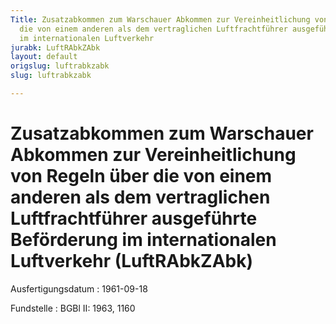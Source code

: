 ```yaml
---
Title: Zusatzabkommen zum Warschauer Abkommen zur Vereinheitlichung von Regeln über
  die von einem anderen als dem vertraglichen Luftfrachtführer ausgeführte Beförderung
  im internationalen Luftverkehr
jurabk: LuftRAbkZAbk
layout: default
origslug: luftrabkzabk
slug: luftrabkzabk

---
```


# Zusatzabkommen zum Warschauer Abkommen zur Vereinheitlichung von Regeln über die von einem anderen als dem vertraglichen Luftfrachtführer ausgeführte Beförderung im internationalen Luftverkehr (LuftRAbkZAbk)

Ausfertigungsdatum
:   1961-09-18

Fundstelle
:   BGBl II: 1963, 1160

